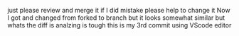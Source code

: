 just please review and merge it if I did mistake please help to change it
Now I got and changed from forked to branch but it looks somewhat similar but whats the diff is analzing is tough
this is my 3rd commit using VScode editor